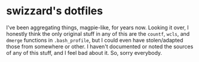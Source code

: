 # swizzard's dotfiles
I've been aggregating things, magpie-like, for years now. Looking it over, I honestly think the only original
stuff in any of this are the `countf`, `wcls`, and `dmerge` functions in `.bash_profile`, but I could even have
stolen/adapted those from somewhere or other. I haven't documented or noted the sources of any of this stuff,
and I feel bad about it. So, sorry everybody.
